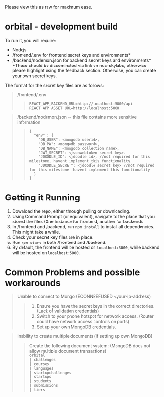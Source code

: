 Please view this as raw for maximum ease.

# orbital - development build

To run it, you will require:
- Nodejs
- /frontend/.env for frontend secret keys and environments*
- /backend/nodemon.json for backend secret keys and environments*  
*These should be disseminated via link on nus-skylabs, otherwise please highlight using the feedback section. Otherwise, you can create your own secret keys.

The format for the secret key files are as follows:  
>/frontend/.env
>> `REACT_APP_BACKEND_URL=http://localhost:5000/api `   
>> `REACT_APP_ASSET_URL=http://localhost:5000`  

> /backend/nodemon.json -- this file contains more sensitive information
>> `{`  
>> `  "env" : {`  
>> `    "DB_USER": <mongodb userid>,`  
>> `    "DB_PW": <mongodb password>,`  
>> `    "DB_NAME": <mongodb collection name>,`  
>> `    "JWT_SECRET": <jsonwebtoken secret key>,`  
>> `    "JDOODLE_ID": <jdoodle id>, //not required for this milestone, havent implement this functionality`  
>> `    "JDOODLE_SECRET": <jdoodle secret key> //not required for this milestone, havent implement this functionality`  
>> `  }`  
>>`}`     


# Getting it Running
1. Download the repo, either through pulling or downloading.
2. Using Command Prompt (or equivalent), navigate to the place that you stored the files (One instance for frontend, another for backend).
3. In /frontend and /backend, run `npm install` to install all dependencies. This might take a while.
4. Check your secret key files are in place.
5. Run `npm start` in both /frontend and /backend.
6. By default, the frontend will be hosted on `localhost:3000`, while backend will be hosted on `localhost:5000`.

# Common Problems and possible workarounds
> Unable to connect to Mongo (ECONNREFUSED <your-ip-address)  
>> 1. Ensure you have the secret keys in the correct directories. (Lack of validation credentials)
>> 2. Switch to your phone hotspot for network access. (Router could have network access controls on ports)
>> 3. Set up your own MongoDB credentials. 

> Inability to create multiple documents (if setting up own MongoDB)
>> Create the following document system: (MongoDB does not allow multiple document transactions)  
>> `orbital`  
>> `| challenges`  
>> `| courses`  
>> `| languages`  
>> `| startupchallenges`  
>> `| startups`  
>> `| students`  
>> `| submissions`  
>> `| tiers`  

